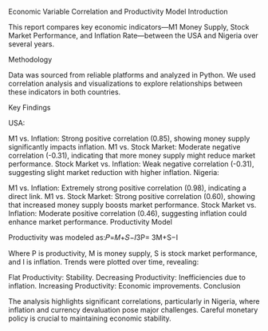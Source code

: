 Economic Variable Correlation and Productivity Model
Introduction

This report compares key economic indicators—M1 Money Supply, Stock Market Performance, and Inflation Rate—between the USA and Nigeria over several years.

Methodology

Data was sourced from reliable platforms and analyzed in Python. We used correlation analysis and visualizations to explore relationships between these indicators in both countries.

Key Findings

USA:

M1 vs. Inflation: Strong positive correlation (0.85), showing money supply significantly impacts inflation.
M1 vs. Stock Market: Moderate negative correlation (-0.31), indicating that more money supply might reduce market performance.
Stock Market vs. Inflation: Weak negative correlation (-0.31), suggesting slight market reduction with higher inflation.
Nigeria:

M1 vs. Inflation: Extremely strong positive correlation (0.98), indicating a direct link.
M1 vs. Stock Market: Strong positive correlation (0.60), showing that increased money supply boosts market performance.
Stock Market vs. Inflation: Moderate positive correlation (0.46), suggesting inflation could enhance market performance.
Productivity Model

Productivity was modeled as:𝑃=𝑀+𝑆−𝐼3P= 3M+S−I
​
 

Where P is productivity, M is money supply, S is stock market performance, and I is inflation. Trends were plotted over time, revealing:

Flat Productivity: Stability.
Decreasing Productivity: Inefficiencies due to inflation.
Increasing Productivity: Economic improvements.
Conclusion

The analysis highlights significant correlations, particularly in Nigeria, where inflation and currency devaluation pose major challenges. Careful monetary policy is crucial to maintaining economic stability.
